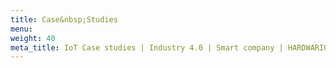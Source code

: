 ```yaml
---
title: Case&nbsp;Studies
menu:
weight: 40
meta_title: IoT Case studies | Industry 4.0 | Smart company | HARDWARIO
---
```

